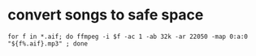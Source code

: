 
# convert songs to safe space
```for f in *.aif; do ffmpeg -i $f -ac 1 -ab 32k -ar 22050 -map 0:a:0 "${f%.aif}.mp3" ; done```